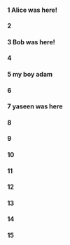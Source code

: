 #### 1 Alice was here!
#### 2
#### 3 Bob was here!
#### 4
#### 5 my boy adam
#### 6
#### 7 yaseen was here
#### 8
#### 9
#### 10
#### 11
#### 12
#### 13
#### 14
#### 15